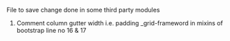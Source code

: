 File to save change done in some third party modules

1. Comment column gutter width i.e. padding
    _grid-frameword in mixins of bootstrap
      line no 16 & 17